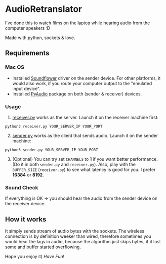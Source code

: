 # AudioRetranslator 

I've done this to watch films on the laptop while hearing audio from the computer speakers :D 

Made with python, sockets & love.

## Requirements

### Mac OS
- Installed [Soundflower](https://github.com/mattingalls/Soundflower/releases) driver on the sender device. For other platforms, it would also work, if you route your computer output to the "emulated input device".
- Installed [PyAudio](https://pypi.org/project/PyAudio/) package on both (sender & receiver) devices.

### Usage
1. [receiver.py](receiver.py) works as the server. Launch it on the receiver machine first:
```
python3 receiver.py YOUR_SERVER_IP YOUR_PORT
```
2. [sender.py](sender.py) works as the client that sends audio. Launch it on the sender machine:
```
python3 sender.py YOUR_SERVER_IP YOUR_PORT
```
3. (Optional) You can try set `CHANNELS` to **1** if you want better performance. (Do it in both `sender.py` and `receiver.py`). Also, play with the `BUFFER_SIZE` (`receiver.py`) to see what latency is good for you. I prefer **16384** or **8192**.

### Sound Check
If everything is OK -> you should hear the audio from the sender device on the receiver device.

## How it works
It simply sends stream of audio bytes with the sockets. The wireless connection is by definition weeker than wired, therefore sometimes you would hear the lags in audio, because the algorithm just skips bytes, if it lost some and buffer started overflowing.

Hope you enjoy it) *Have Fun*!
